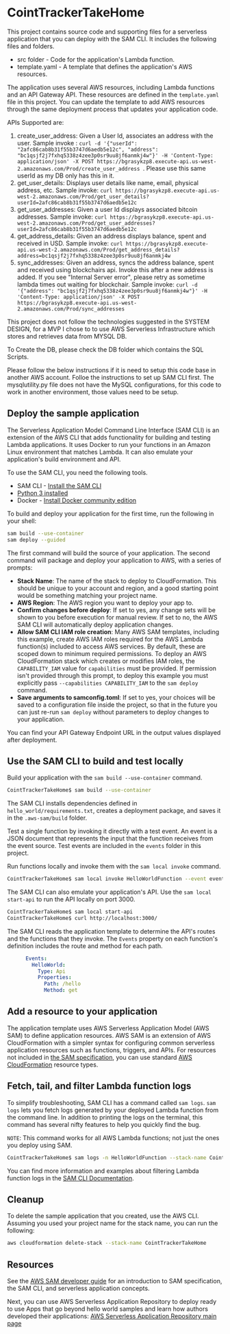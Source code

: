 # CointTrackerTakeHome

This project contains source code and supporting files for a serverless application that you can deploy with the SAM CLI. It includes the following files and folders.

- src folder - Code for the application's Lambda function.
- template.yaml - A template that defines the application's AWS resources.

The application uses several AWS resources, including Lambda functions and an API Gateway API. These resources are defined in the `template.yaml` file in this project. You can update the template to add AWS resources through the same deployment process that updates your application code.

APIs Supported are:
1. create_user_address: Given a User Id, associates an address with the user. Sample invoke : `curl -d '{"userId": "2afc86cab8b31f55b3747d6aedb5e12c", "address": "bc1qsjf2j7fxhq5338z4zee3p0sr9uu8jf6anmkj4w"}' -H 'Content-Type: application/json' -X POST https://bgrasykzp8.execute-api.us-west-2.amazonaws.com/Prod/create_user_address `. Please use this same userId as my DB only has this in it.
2. get_user_details: Displays user details like name, email, physical address, etc. Sample invoke: `curl https://bgrasykzp8.execute-api.us-west-2.amazonaws.com/Prod/get_user_details?userId=2afc86cab8b31f55b3747d6aedb5e12c`
3. get_user_addresses: Given a user Id displays associated bitcoin addresses. Sample invoke: `curl https://bgrasykzp8.execute-api.us-west-2.amazonaws.com/Prod/get_user_addresses?userId=2afc86cab8b31f55b3747d6aedb5e12c`
4. get_address_details: Given an address displays balance, spent and received in USD. Sample invoke: `curl https://bgrasykzp8.execute-api.us-west-2.amazonaws.com/Prod/get_address_details?address=bc1qsjf2j7fxhq5338z4zee3p0sr9uu8jf6anmkj4w`
5. sync_addresses: Given an address, syncs the address balance, spent and received using blockchairs api. Invoke this after a new address is added. If you see "Internal Server error", please retry as sometime lambda times out waiting for blockchair. Sample invoke: `curl -d '{"address": "bc1qsjf2j7fxhq5338z4zee3p0sr9uu8jf6anmkj4w"}' -H 'Content-Type: application/json' -X POST https://bgrasykzp8.execute-api.us-west-2.amazonaws.com/Prod/sync_addresses`

This project does not follow the technologies suggested in the SYSTEM DESIGN, for a MVP I chose to to use AWS Serverless Infrastructure which stores and retrieves data from MYSQL DB.

To Create the DB, please check the DB folder which contains the SQL Scripts.


Please follow the below instructions if it is need to setup this code base in another AWS account. Folloe the instructions to set up SAM CLI first.
The mysqlutility.py file does not have the MySQL configurations, for this code to work in another environment, those values need to be setup.

## Deploy the sample application

The Serverless Application Model Command Line Interface (SAM CLI) is an extension of the AWS CLI that adds functionality for building and testing Lambda applications. It uses Docker to run your functions in an Amazon Linux environment that matches Lambda. It can also emulate your application's build environment and API.

To use the SAM CLI, you need the following tools.

* SAM CLI - [Install the SAM CLI](https://docs.aws.amazon.com/serverless-application-model/latest/developerguide/serverless-sam-cli-install.html)
* [Python 3 installed](https://www.python.org/downloads/)
* Docker - [Install Docker community edition](https://hub.docker.com/search/?type=edition&offering=community)

To build and deploy your application for the first time, run the following in your shell:

```bash
sam build --use-container
sam deploy --guided
```

The first command will build the source of your application. The second command will package and deploy your application to AWS, with a series of prompts:

* **Stack Name**: The name of the stack to deploy to CloudFormation. This should be unique to your account and region, and a good starting point would be something matching your project name.
* **AWS Region**: The AWS region you want to deploy your app to.
* **Confirm changes before deploy**: If set to yes, any change sets will be shown to you before execution for manual review. If set to no, the AWS SAM CLI will automatically deploy application changes.
* **Allow SAM CLI IAM role creation**: Many AWS SAM templates, including this example, create AWS IAM roles required for the AWS Lambda function(s) included to access AWS services. By default, these are scoped down to minimum required permissions. To deploy an AWS CloudFormation stack which creates or modifies IAM roles, the `CAPABILITY_IAM` value for `capabilities` must be provided. If permission isn't provided through this prompt, to deploy this example you must explicitly pass `--capabilities CAPABILITY_IAM` to the `sam deploy` command.
* **Save arguments to samconfig.toml**: If set to yes, your choices will be saved to a configuration file inside the project, so that in the future you can just re-run `sam deploy` without parameters to deploy changes to your application.

You can find your API Gateway Endpoint URL in the output values displayed after deployment.

## Use the SAM CLI to build and test locally

Build your application with the `sam build --use-container` command.

```bash
CointTrackerTakeHome$ sam build --use-container
```

The SAM CLI installs dependencies defined in `hello_world/requirements.txt`, creates a deployment package, and saves it in the `.aws-sam/build` folder.

Test a single function by invoking it directly with a test event. An event is a JSON document that represents the input that the function receives from the event source. Test events are included in the `events` folder in this project.

Run functions locally and invoke them with the `sam local invoke` command.

```bash
CointTrackerTakeHome$ sam local invoke HelloWorldFunction --event events/event.json
```

The SAM CLI can also emulate your application's API. Use the `sam local start-api` to run the API locally on port 3000.

```bash
CointTrackerTakeHome$ sam local start-api
CointTrackerTakeHome$ curl http://localhost:3000/
```

The SAM CLI reads the application template to determine the API's routes and the functions that they invoke. The `Events` property on each function's definition includes the route and method for each path.

```yaml
      Events:
        HelloWorld:
          Type: Api
          Properties:
            Path: /hello
            Method: get
```

## Add a resource to your application
The application template uses AWS Serverless Application Model (AWS SAM) to define application resources. AWS SAM is an extension of AWS CloudFormation with a simpler syntax for configuring common serverless application resources such as functions, triggers, and APIs. For resources not included in [the SAM specification](https://github.com/awslabs/serverless-application-model/blob/master/versions/2016-10-31.md), you can use standard [AWS CloudFormation](https://docs.aws.amazon.com/AWSCloudFormation/latest/UserGuide/aws-template-resource-type-ref.html) resource types.

## Fetch, tail, and filter Lambda function logs

To simplify troubleshooting, SAM CLI has a command called `sam logs`. `sam logs` lets you fetch logs generated by your deployed Lambda function from the command line. In addition to printing the logs on the terminal, this command has several nifty features to help you quickly find the bug.

`NOTE`: This command works for all AWS Lambda functions; not just the ones you deploy using SAM.

```bash
CointTrackerTakeHome$ sam logs -n HelloWorldFunction --stack-name CointTrackerTakeHome --tail
```

You can find more information and examples about filtering Lambda function logs in the [SAM CLI Documentation](https://docs.aws.amazon.com/serverless-application-model/latest/developerguide/serverless-sam-cli-logging.html).

## Cleanup

To delete the sample application that you created, use the AWS CLI. Assuming you used your project name for the stack name, you can run the following:

```bash
aws cloudformation delete-stack --stack-name CointTrackerTakeHome
```

## Resources

See the [AWS SAM developer guide](https://docs.aws.amazon.com/serverless-application-model/latest/developerguide/what-is-sam.html) for an introduction to SAM specification, the SAM CLI, and serverless application concepts.

Next, you can use AWS Serverless Application Repository to deploy ready to use Apps that go beyond hello world samples and learn how authors developed their applications: [AWS Serverless Application Repository main page](https://aws.amazon.com/serverless/serverlessrepo/)
